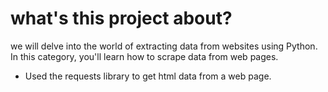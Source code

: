 # what's this project about?

we will delve into the world of extracting data from websites using Python. In this category, you'll learn how to scrape data from web pages.

- Used the requests library to get html data from a web page.